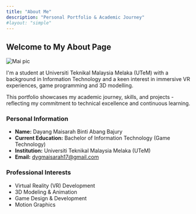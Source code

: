 ```yaml
---
title: "About Me"
description: "Personal Portfolio & Academic Journey"
#layout: "simple"
---
```


## Welcome to My About Page

![Mai pic](/PortFolio/img/mai.png)

I'm a student at Universiti Teknikal Malaysia Melaka (UTeM) with a background in Information Technology and a keen interest in immersive VR experiences, game programming and 3D modelling.

This portfolio showcases my academic journey, skills, and projects - reflecting my commitment to technical excellence and continuous learning.

### Personal Information

- **Name:** Dayang Maisarah Binti Abang Bajury
- **Current Education:** Bachelor of Information Technology (Game Technology)
- **Institution:** Universiti Teknikal Malaysia Melaka (UTeM)
- **Email:** dygmaisarah17@gmail.com

### Professional Interests

- Virtual Reality (VR) Development
- 3D Modeling & Animation
- Game Design & Development
- Motion Graphics
